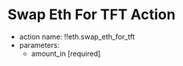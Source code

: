 # Swap Eth For TFT Action

- action name: !!eth.swap_eth_for_tft
- parameters:
  - amount_in [required]
